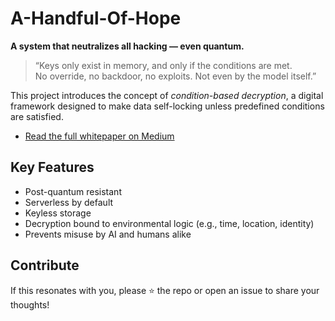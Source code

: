 # A-Handful-Of-Hope
 
**A system that neutralizes all hacking — even quantum.**

> “Keys only exist in memory, and only if the conditions are met.  
> No override, no backdoor, no exploits. Not even by the model itself.”

This project introduces the concept of *condition-based decryption*, a digital framework designed to make data self-locking unless predefined conditions are satisfied.

- [Read the full whitepaper on Medium](https://medium.com/@leeahandfulofhope/a-digital-peace-revolution-a-system-that-neutralizes-all-hacking-4af0162e5609)

## Key Features

- Post-quantum resistant
- Serverless by default
- Keyless storage
- Decryption bound to environmental logic (e.g., time, location, identity)
- Prevents misuse by AI and humans alike

## Contribute

If this resonates with you, please ⭐ the repo or open an issue to share your thoughts!
